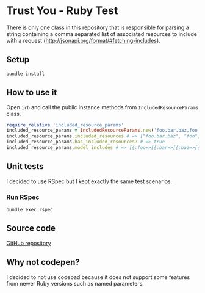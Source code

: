 # Trust You - Ruby Test

There is only one class in this repository that is responsible for parsing a string containing a comma separated list of associated resources to include with a request (http://jsonapi.org/format/#fetching-includes).

## Setup
`bundle install`

## How to use it
Open `irb` and call the public instance methods from `IncludedResourceParams` class.
```ruby
require_relative 'included_resource_params'
included_resource_params = IncludedResourceParams.new('foo.bar.baz,foo,foo.bat,bar,foo.bar.baz.tar,rat.*,foo.bar.baz.tar.foo,tar')
included_resource_params.included_resources # => ["foo.bar.baz", "foo", "foo.bat", "bar", "foo.bar.baz.tar", "foo.bar.baz.tar.foo", "tar"]
included_resource_params.has_included_resources? # => true
included_resource_params.model_includes # => [{:foo=>[{:bar=>[{:baz=>[{:tar=>[:foo]}]}]}, :bat]}, :bar, :tar]
```

## Unit tests
I decided to use RSpec but I kept exactly the same test scenarios.
### Run RSpec
`bundle exec rspec`

## Source code
[GitHub repository](https://github.com/lucasmoreno/trust_you_test)

## Why not codepen?
I decided to not use codepad because it does not support some features from newer Ruby versions such as named parameters.

